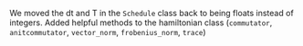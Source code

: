 We moved the dt and T in the `Schedule` class back to being floats instead of integers. Added helpful methods to the hamiltonian class (`commutator`, `anitcommutator`, `vector_norm`, `frobenius_norm`, `trace`)